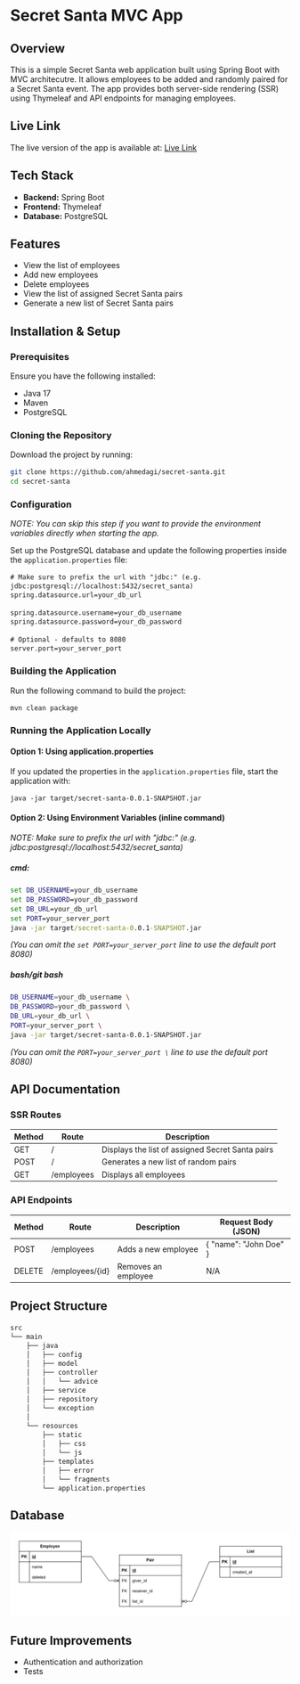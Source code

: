 # Secret Santa MVC App

## Overview

This is a simple Secret Santa web application built using Spring Boot with MVC architecutre.
It allows employees to be added and randomly paired for a Secret Santa event.
The app provides both server-side rendering (SSR) using Thymeleaf and API endpoints for managing employees.

## Live Link

The live version of the app is available at:
[Live Link](https://secret-santa-production-5911.up.railway.app/)

## Tech Stack

- **Backend:** Spring Boot
- **Frontend:** Thymeleaf
- **Database:** PostgreSQL

## Features

- View the list of employees
- Add new employees
- Delete employees
- View the list of assigned Secret Santa pairs
- Generate a new list of Secret Santa pairs

## Installation & Setup

### Prerequisites

Ensure you have the following installed:

- Java 17
- Maven
- PostgreSQL

### Cloning the Repository

Download the project by running:

```bash
git clone https://github.com/ahmedagi/secret-santa.git
cd secret-santa
```

### Configuration

*NOTE: You can skip this step if you want to provide the environment variables directly when starting the app.*

Set up the PostgreSQL database and update the following properties inside the `application.properties` file:

```properties
# Make sure to prefix the url with "jdbc:" (e.g. jdbc:postgresql://localhost:5432/secret_santa)
spring.datasource.url=your_db_url

spring.datasource.username=your_db_username
spring.datasource.password=your_db_password

# Optional - defaults to 8080
server.port=your_server_port
```

### Building the Application

Run the following command to build the project:

```
mvn clean package
```

### Running the Application Locally

#### Option 1: Using application.properties

If you updated the properties in the `application.properties` file, start the application with:

```
java -jar target/secret-santa-0.0.1-SNAPSHOT.jar
```

#### Option 2: Using Environment Variables (inline command)

*NOTE: Make sure to prefix the url with "jdbc:" (e.g. jdbc:postgresql://localhost:5432/secret_santa)*

##### cmd:

```cmd
set DB_USERNAME=your_db_username 
set DB_PASSWORD=your_db_password
set DB_URL=your_db_url
set PORT=your_server_port
java -jar target/secret-santa-0.0.1-SNAPSHOT.jar
```

*(You can omit the `set PORT=your_server_port` line to use the default port 8080)*

##### bash/git bash

```bash
DB_USERNAME=your_db_username \
DB_PASSWORD=your_db_password \
DB_URL=your_db_url \
PORT=your_server_port \
java -jar target/secret-santa-0.0.1-SNAPSHOT.jar
```

*(You can omit the `PORT=your_server_port \` line to use the default port 8080)*

## API Documentation

### SSR Routes

| Method | Route      | Description                                      |
|--------|------------|--------------------------------------------------|
| GET    | /          | Displays the list of assigned Secret Santa pairs |
| POST   | /          | Generates a new list of random pairs             |
| GET    | /employees | Displays all employees                           |

### API Endpoints

| Method | Route           | Description         | Request Body (JSON)    |
|--------|-----------------|---------------------|------------------------|
| POST   | /employees      | Adds a new employee | { "name": "John Doe" } |
| DELETE | /employees/{id} | Removes an employee | N/A                    |

## Project Structure

```
src
└── main
    ├── java 
    │   ├── config
    │   ├── model
    │   ├── controller
    │   │   └── advice
    │   ├── service
    │   ├── repository
    │   └── exception
    │
    └── resources
        ├── static
        │   ├── css
        │   └── js
        ├── templates
        │   ├── error
        │   └── fragments
        └── application.properties
```

## Database

![Entity relationship diagram for secret santa database](./docs/images/erd.svg)

## Future Improvements

- Authentication and authorization
- Tests